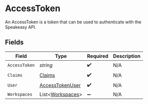 # AccessToken

An AccessToken is a token that can be used to authenticate with the Speakeasy API.


## Fields

| Field                                                     | Type                                                      | Required                                                  | Description                                               |
| --------------------------------------------------------- | --------------------------------------------------------- | --------------------------------------------------------- | --------------------------------------------------------- |
| `AccessToken`                                             | *string*                                                  | :heavy_check_mark:                                        | N/A                                                       |
| `Claims`                                                  | [Claims](../../Models/Shared/Claims.md)                   | :heavy_check_mark:                                        | N/A                                                       |
| `User`                                                    | [AccessTokenUser](../../Models/Shared/AccessTokenUser.md) | :heavy_check_mark:                                        | N/A                                                       |
| `Workspaces`                                              | List<[Workspaces](../../Models/Shared/Workspaces.md)>     | :heavy_minus_sign:                                        | N/A                                                       |